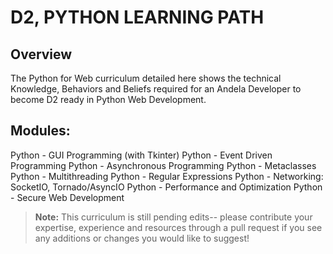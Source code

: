 # D2, PYTHON LEARNING PATH

## Overview 

The Python for Web curriculum detailed here shows the technical Knowledge, Behaviors and Beliefs required for an Andela Developer to become D2 ready in Python Web Development.


## Modules: 

Python - GUI Programming (with Tkinter)
Python - Event Driven Programming
Python - Asynchronous Programming
Python - Metaclasses
Python - Multithreading
Python - Regular Expressions
Python - Networking: SocketIO, Tornado/AsyncIO
Python - Performance and Optimization
Python - Secure Web Development  

>**Note:** This curriculum is still pending edits-- please contribute your expertise, experience and resources through a pull request if you see any additions or changes you would like to suggest!